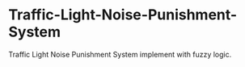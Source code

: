 # Traffic-Light-Noise-Punishment-System
Traffic Light Noise Punishment System implement with fuzzy logic.


